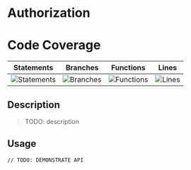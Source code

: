 # Authorization

# Code Coverage
| Statements                  | Branches                | Functions                 | Lines             |
| --------------------------- | ----------------------- | ------------------------- | ----------------- |
| ![Statements](https://img.shields.io/badge/statements-71.42%25-red.svg?style=flat) | ![Branches](https://img.shields.io/badge/branches-100%25-brightgreen.svg?style=flat) | ![Functions](https://img.shields.io/badge/functions-75%25-red.svg?style=flat) | ![Lines](https://img.shields.io/badge/lines-83.33%25-yellow.svg?style=flat) |

## Description

> TODO: description

## Usage

```
// TODO: DEMONSTRATE API
```
